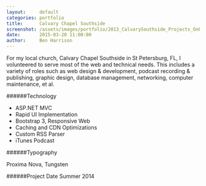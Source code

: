 ```yaml
---
layout:     default
categories: portfolio
title:      Calvary Chapel Southside
screenshot: /assets/images/portfolio/2013_CalvarySouthside_Projects_OnBlack.jpg
date:       2015-03-20 11:00:00
author:     Ben Harrison
---
```


For my local church, Calvary Chapel Southside in St Petersburg, FL, I volunteered to serve
most of the web and technical needs. This includes a variety of roles such as web design &amp; development, 
podcast recording &amp; publishing, graphic design, database management, networking, computer maintenance, et al.

######Technology

* ASP.NET MVC
* Rapid UI Implementation
* Bootstrap 3, Responsive Web
* Caching and CDN Optimizations
* Custom RSS Parser
* iTunes Podcast

######Typography

Proxima Nova, Tungsten

######Project Date
Summer 2014
